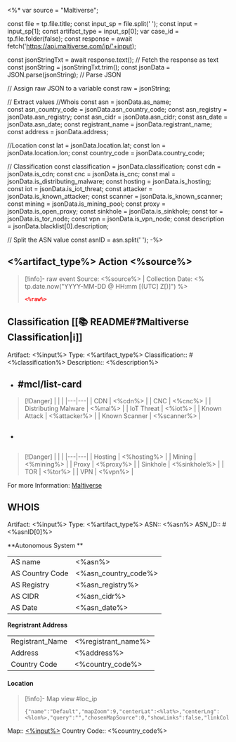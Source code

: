 <%*
var source = "Maltiverse";

const file = tp.file.title;
const input_sp = file.split(' '); 
const input = input_sp[1];
const artifact_type = input_sp[0];
var case_id = tp.file.folder(false);
const response = await fetch('https://api.maltiverse.com/ip/'+input);

const jsonStringTxt = await response.text(); // Fetch the response as text
const jsonString = jsonStringTxt.trim();
const jsonData = JSON.parse(jsonString); // Parse JSON

// Assign raw JSON to a variable
const raw = jsonString;

// Extract values
//Whois
const asn = jsonData.as_name;	
const asn_country_code = jsonData.asn_country_code;
const asn_registry = jsonData.asn_registry;
const asn_cidr = jsonData.asn_cidr;
const asn_date = jsonData.asn_date;
const registrant_name = jsonData.registrant_name;
const address = jsonData.address;  

//Location
const lat = jsonData.location.lat; 
const lon = jsonData.location.lon;
const country_code = jsonData.country_code;

// Classification
const classification = jsonData.classification;
const cdn = jsonData.is_cdn;
const cnc = jsonData.is_cnc;
const mal = jsonData.is_distributing_malware;
const hosting = jsonData.is_hosting;
const iot = jsonData.is_iot_threat;
const attacker = jsonData.is_known_attacker;
const scanner = jsonData.is_known_scanner;
const mining = jsonData.is_mining_pool;
const proxy = jsonData.is_open_proxy;
const sinkhole = jsonData.is_sinkhole;
const tor = jsonData.is_tor_node;
const vpn = jsonData.is_vpn_node;
const description = jsonData.blacklist[0].description;

// Split the ASN value
const asnID = asn.split(' '); 
-%>
## <%artifact_type%> Action <%source%>

>[!info]- raw event
>Source: <%source%> | Collection Date: <% tp.date.now("YYYY-MM-DD @ HH:mm [(UTC] Z[)]") %>
> 
> ```json
> <%raw%> 
> ```

## Classification [[📚 README#❓Maltiverse Classification|ℹ️]]

Artifact: <%input%>
Type: <%artifact_type%>
Classification:: #<%classification%>
Description:: <%description%> 

-  ##  #mcl/list-card
>[!Danger] | | |
>|---|---|
>| CDN | <%cdn%> |
>| CNC | <%cnc%> |
>| Distributing Malware | <%mal%> |
>| IoT Threat | <%iot%> |
>| Known Attack | <%attacker%> |
>| Known Scanner | <%scanner%> |

-  ##
>[!Danger] | | |
>|---|---|
>| Hosting | <%hosting%> |
>| Mining | <%mining%> |
>| Proxy | <%proxy%> |
>| Sinkhole | <%sinkhole%> |
>| TOR | <%tor%> |
>| VPN | <%vpn%> |

For more Information: [Maltiverse](https://maltiverse.com/ip/<%input%>)

## WHOIS

Artifact: <%input%>
Type: <%artifact_type%>
ASN:: <%asn%>
ASN_ID:: #<%asnID[0]%>

**Autonomous System **

| | |
|---|---| 
| AS name | <%asn%> |	
| AS Country Code | <%asn_country_code%> |
| AS Registry | <%asn_registry%> |
| AS CIDR | <%asn_cidr%> |
| AS Date | <%asn_date%> |

**Regristrant Address**

| | |
|---|---|
| Registrant_Name | <%registrant_name%> |
| Address | <%address%> |   
| Country Code | <%country_code%> |

<div id="Frame">

#### Location

>[!info]- Map view
>#loc_ip
>```mapview
>{"name":"Default","mapZoom":9,"centerLat":<%lat%>,"centerLng":<%lon%>,"query":"","chosenMapSource":0,"showLinks":false,"linkColor":"red"}
>```

Map:: [<%input%>](geo:<%lat%>,<%lon%>)
Country Code:: <%country_code%>

</div>
